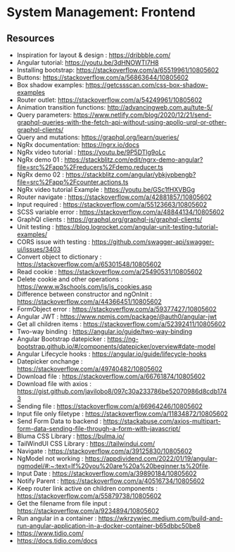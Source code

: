 # System Management: Frontend

## Resources
* Inspiration for layout & design : https://dribbble.com/
* Angular tutorial: https://youtu.be/3dHNOWTI7H8
* Installing bootstrap: https://stackoverflow.com/a/65519961/10805602
* Buttons: https://stackoverflow.com/a/56863644/10805602
* Box shadow examples: https://getcssscan.com/css-box-shadow-examples
* Router outlet: https://stackoverflow.com/a/54249961/10805602
* Animation transition functions: http://advancingweb.com.au/tute-5/
* Query parameters: https://www.netlify.com/blog/2020/12/21/send-graphql-queries-with-the-fetch-api-without-using-apollo-urql-or-other-graphql-clients/
* Query and mutations: https://graphql.org/learn/queries/
* NgRx documentation: https://ngrx.io/docs
* NgRx video tutorial : https://youtu.be/9P5DTlg9oLc
* NgRx demo 01 : https://stackblitz.com/edit/ngrx-demo-angular?file=src%2Fapp%2Freducers%2Fdemo.reducer.ts
* NgRx demo 02 : https://stackblitz.com/angular/ybkjvpbengb?file=src%2Fapp%2Fcounter.actions.ts
* NgRx video tutorial Example : https://youtu.be/GSc1fHXVBGg
* Router navigate : https://stackoverflow.com/a/42881857/10805602
* Input required : https://stackoverflow.com/a/55123663/10805602
* SCSS variable error : https://stackoverflow.com/a/48844134/10805602
* GraphQl clients : https://graphql.org/graphql-js/graphql-clients/
* Unit testing : https://blog.logrocket.com/angular-unit-testing-tutorial-examples/
* CORS issue with testing : https://github.com/swagger-api/swagger-ui/issues/3403
* Convert object to dictionary : https://stackoverflow.com/a/65301548/10805602
* Read cookie : https://stackoverflow.com/a/25490531/10805602
* Delete cookie and other operations : https://www.w3schools.com/js/js_cookies.asp
* Difference between constructor and ngOnInit : https://stackoverflow.com/a/44366451/10805602
* FormObject error : https://stackoverflow.com/a/59377427/10805602
* Angular JWT : https://www.npmjs.com/package/@auth0/angular-jwt
* Get all children items : https://stackoverflow.com/a/52392411/10805602
* Two-way binding : https://angular.io/guide/two-way-binding
* Angular Bootstrap datepicker : https://ng-bootstrap.github.io/#/components/datepicker/overview#date-model
* Angular Lifecycle hooks : https://angular.io/guide/lifecycle-hooks
* Datepicker onchange : https://stackoverflow.com/a/49740482/10805602
* Download file : https://stackoverflow.com/a/66761874/10805602
* Download file with axios : https://gist.github.com/javilobo8/097c30a233786be52070986d8cdb1743
* Sending file : https://stackoverflow.com/a/66964246/10805602
* Input file only filetype : https://stackoverflow.com/a/11834872/10805602
* Send Form Data to backend : https://stackabuse.com/axios-multipart-form-data-sending-file-through-a-form-with-javascript/
* Bluma CSS Library : https://bulma.io/
* TailWindUI CSS Library : https://tailwindui.com/
* Navigate : https://stackoverflow.com/a/39125830/10805602
* NgModel not working : https://appdividend.com/2022/01/19/angular-ngmodel/#:~:text=If%20you%20are%20a%20beginner,ts%20file.
* Input Date : https://stackoverflow.com/a/39890184/10805602
* Notify Parent : https://stackoverflow.com/a/40516734/10805602
* Keep router link active on children components : https://stackoverflow.com/a/55879738/10805602
* Get the filename from file input : https://stackoverflow.com/a/9234894/10805602
* Run angular in a container : https://wkrzywiec.medium.com/build-and-run-angular-application-in-a-docker-container-b65dbbc50be8
* https://www.tidio.com/
* https://docs.tidio.com/docs
